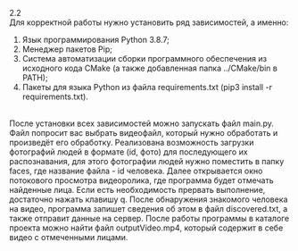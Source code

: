 2.2
<br>
Для корректной работы нужно установить ряд зависимостей, а именно:
  1. Язык программирования Python 3.8.7;
  2. Менеджер пакетов Pip;
  3. Cистема автоматизации сборки программного обеспечения из исходного кода CMake (а также добавленная папка ../CMake/bin в PATH);
  4. Пакеты для языка Python из файла requirements.txt (pip3 install -r requirements.txt).
<br>
После установки всех зависимостей можно запускать файл main.py.
Файл попросит вас выбрать видеофайл, который нужно обработать и произведёт его обработку.
Реализована возможность загрузки фотографий людей в формате (id, фото) для последующего их распознавания, для этого фотографии людей нужно поместить в папку faces, где название файла - id человека.
Далее открывается окно потокового просмотра видеоролика, где программа будет отмечать найденные лица. Если есть необходимость прервать выполнение, достаточно нажать клавишу q.
После обнаружения знакомого человека на видео, программа запишет сведения об этом в файл discovered.txt, а также отправит данные на сервер.
После работы программы в каталоге проекта можно найти файл outputVideo.mp4, который содержит в себе видео с отмеченными лицами.
